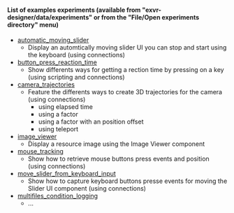 #### List of examples experiments (available from "exvr-designer/data/experiments" or from the "File/Open experiments directory" menu)

* [automatic_moving_slider](automatic_moving_slider.xml)
    * Display an automtically moving slider UI you can stop and start using the keyboard (using connections)
* [button_press_reaction_time](button_press_reaction_time.xml)
    * Show differents ways for getting a rection time by pressing on a key (using scripting and connections)
* [camera_trajectories](camera_trajectories.xml)
    * Feature the differents ways to create 3D trajectories for the camera (using connections)
      * using elapsed time
      * using a factor
      * using a factor with an position offset
      * using teleport
* [image_viewer](image_viewer.xml)
    * Display a resource image using the Image Viewer component
* [mouse_tracking](mouse_tracking.xml)
    * Show how to retrieve mouse buttons press events and position (using connections)
* [move_slider_from_keyboard_input](move_slider_from_keyboard_input.xml)
    * Show how to capture keyboard buttons presse events for moving the Slider UI component (using connections)
* [multifiles_condition_logging](multifiles_condition_logging.xml)
    * ...
